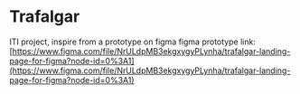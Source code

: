 # Trafalgar

ITI project, inspire from a prototype on figma
figma prototype link: [https://www.figma.com/file/NrULdpMB3ekgxygyPLynha/trafalgar-landing-page-for-figma?node-id=0%3A1](https://www.figma.com/file/NrULdpMB3ekgxygyPLynha/trafalgar-landing-page-for-figma?node-id=0%3A1)
